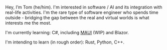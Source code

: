 Hey, I’m Tom (he/him). I'm interested in software / AI and its integration with real-life activities. I'm the rare type of software engineer who spends time outside - bridging the gap between the real and virtual worlds is what interests me the most.

I'm currently learning: C#, including [MAUI](https://github.com/TomsDex/MorseCrypter) (WIP) and Blazor.

I'm intending to learn (in rough order): Rust, Python, C++.
